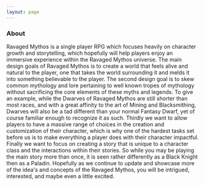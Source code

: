 ```yaml
---
layout: page
---
```


### About
Ravaged Mythos is a single player RPG which focuses heavily on character growth and storytelling, which hopefully will help players enjoy an immersive experience within the Ravaged Mythos universe. The main design goals of Ravaged Mythos is to create a world that feels alive and natural to the player, one that takes the world surrounding it and melds it into something believable to the player. The second design goal is to skew common mythology and lore pertaining to well known tropes of mythology without sacrificing the core elements of these myths and legends. To give an example, while the Dwarves of Ravaged Mythos are still shorter than most races, and with a great affinity to the art of Mining and Blacksmithing, Dwarves will also be a tad different than your normal Fantasy Dwarf, yet of course familiar enough to recognize it as such. Thirdly we want to allow players to have a massive range of choices in the creation and customization of their character, which is why one of the hardest tasks set before us is to make everything a player does with their character impactful. Finally we want to focus on creating a story that is unique to a character class and the interactions within their stories. So while you may be playing the main story more than once, it is seen rather differently as a Black Knight then as a Paladin. Hopefully as we continue to update and showcase more of the idea's and concepts of the Ravaged Mythos, you will be intrigued, interested, and maybe even a little excited.
